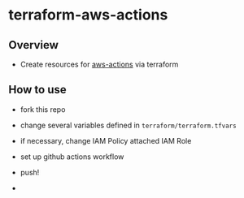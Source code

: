 # terraform-aws-actions

## Overview
- Create resources for [aws-actions](https://github.com/aws-actions/configure-aws-credentials) via terraform

## How to use
- fork this repo
- change several variables defined in `terraform/terraform.tfvars`
- if necessary, change IAM Policy attached IAM Role
- set up github actions workflow
- push!

- 
